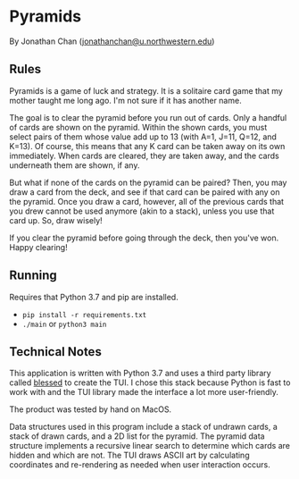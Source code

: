 # Pyramids

By Jonathan Chan (jonathanchan@u.northwestern.edu)

## Rules

Pyramids is a game of luck and strategy. It is a solitaire card game that my mother taught me long ago. I'm not sure if it has another name.

The goal is to clear the pyramid before you run out of cards. Only a handful of cards are shown on the pyramid. Within the shown cards, you must select pairs of them whose value add up to 13 (with A=1, J=11, Q=12, and K=13). Of course, this means that any K card can be taken away on its own immediately. When cards are cleared, they are taken away, and the cards underneath them are shown, if any.

But what if none of the cards on the pyramid can be paired? Then, you may draw a card from the deck, and see if that card can be paired with any on the pyramid. Once you draw a card, however, all of the previous cards that you drew cannot be used anymore (akin to a stack), unless you use that card up. So, draw wisely!

If you clear the pyramid before going through the deck, then you've won. Happy clearing!

## Running

Requires that Python 3.7 and pip are installed.

- `pip install -r requirements.txt`
- `./main` or `python3 main`

## Technical Notes

This application is written with Python 3.7 and uses a third party library called [blessed][Blessed] to create the TUI. I chose this stack because Python is fast to work with and the TUI library made the interface a lot more user-friendly.

The product was tested by hand on MacOS.

Data structures used in this program include a stack of undrawn cards, a stack of drawn cards, and a 2D list for the pyramid. The pyramid data structure implements a recursive linear search to determine which cards are hidden and which are not. The TUI draws ASCII art by calculating coordinates and re-rendering as needed when user interaction occurs.

[Blessed]: https://pypi.org/project/blessed/1.9.1/#description
